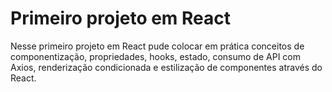 <h1> Primeiro projeto em React</h1>

<p>Nesse primeiro projeto em React pude colocar em prática conceitos de componentização, propriedades, hooks, estado, consumo de API com Axios, renderização condicionada e estilização de componentes através do React. </p>
